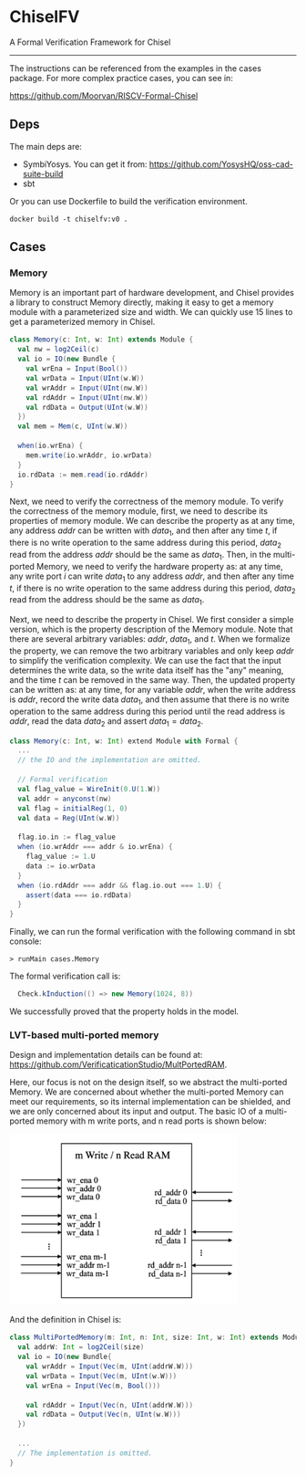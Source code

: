 # ChiselFV
A Formal Verification Framework for Chisel

---

The instructions can be referenced from the examples in the cases package. For more complex practice cases, you can see in: 

https://github.com/Moorvan/RISCV-Formal-Chisel


## Deps

The main deps are:
- SymbiYosys. You can get it from: https://github.com/YosysHQ/oss-cad-suite-build
- sbt

Or you can use Dockerfile to build the verification environment.

```shell
docker build -t chiselfv:v0 .
```

## Cases

### Memory

Memory is an important part of hardware development, and Chisel provides a library to construct Memory directly, making it easy to get a memory module with a parameterized size and width.
We can quickly use 15 lines to get a parameterized memory in Chisel.

```scala
class Memory(c: Int, w: Int) extends Module {
  val nw = log2Ceil(c)
  val io = IO(new Bundle {
    val wrEna = Input(Bool())
    val wrData = Input(UInt(w.W))
    val wrAddr = Input(UInt(nw.W))
    val rdAddr = Input(UInt(nw.W))
    val rdData = Output(UInt(w.W))
  })
  val mem = Mem(c, UInt(w.W))

  when(io.wrEna) {
    mem.write(io.wrAddr, io.wrData)
  }
  io.rdData := mem.read(io.rdAddr)
}
```

Next, we need to verify the correctness of the memory module. To verify the correctness of the memory module, first, we need to describe its properties of memory module. We can describe the property as at any time, any address $addr$ can be written with $data_1$, and then after any time $t$, if there is no write operation to the same address during this period, $data_2$ read from the address $addr$ should be the same as $data_1$. Then, in the multi-ported Memory, we need to verify the hardware property as: at any time, any write port $i$ can write $data_1$ to any address $addr$, and then after any time $t$, if there is no write operation to the same address during this period, $data_2$ read from the address should be the same as $data_1$.

Next, we need to describe the property in Chisel. We first consider a simple version, which is the property description of the Memory module. Note that there are several arbitrary variables: $addr$, $data_1$, and $t$. When we formalize the property, we can remove the two arbitrary variables and only keep $addr$ to simplify the verification complexity. We can use the fact that the input determines the write data, so the write data itself has the "any" meaning, and the time $t$ can be removed in the same way. Then, the updated property can be written as: at any time, for any variable $addr$, when the write address is $addr$, record the write data $data_1$, and then assume that there is no write operation to the same address during this period until the read address is $addr$, read the data $data_2$ and assert $data_1 = data_2$. 

```scala
class Memory(c: Int, w: Int) extend Module with Formal {
  ...
  // the IO and the implementation are omitted.
  
  // Formal verification
  val flag_value = WireInit(0.U(1.W))
  val addr = anyconst(nw)
  val flag = initialReg(1, 0)
  val data = Reg(UInt(w.W))

  flag.io.in := flag_value
  when (io.wrAddr === addr & io.wrEna) {
    flag_value := 1.U
    data := io.wrData
  }
  when (io.rdAddr === addr && flag.io.out === 1.U) {
    assert(data === io.rdData)
  }
}
```

Finally, we can run the formal verification with the following command in sbt console:

```shell
> runMain cases.Memory
```

The formal verification call is:

```scala
  Check.kInduction(() => new Memory(1024, 8))
```

We successfully proved that the property holds in the model.

### LVT-based multi-ported memory

Design and implementation details can be found at: https://github.com/VerificaticationStudio/MultPortedRAM.

Here, our focus is not on the design itself, so we abstract the multi-ported Memory. We are concerned about whether the multi-ported Memory can meet our requirements, so its internal implementation can be shielded, and we are only concerned about its input and output. The basic IO of a multi-ported memory with m write ports, and n read ports is shown below:

<img src="https://raw.githubusercontent.com/Moorvan/PictureHost/main/chiselfv/mpmemoryio.png" height="300" />

And the definition in Chisel is:

```scala
class MultiPortedMemory(m: Int, n: Int, size: Int, w: Int) extends Module {
  val addrW: Int = log2Ceil(size)
  val io = IO(new Bundle{
    val wrAddr = Input(Vec(m, UInt(addrW.W)))
    val wrData = Input(Vec(m, UInt(w.W)))
    val wrEna = Input(Vec(m, Bool()))

    val rdAddr = Input(Vec(n, UInt(addrW.W)))
    val rdData = Output(Vec(n, UInt(w.W)))
  })

  ...
  // The implementation is omitted.
}
```

